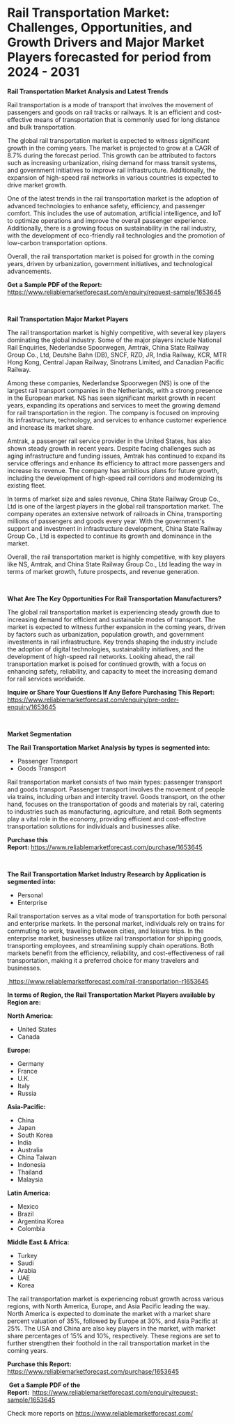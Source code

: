 <p><h1>Rail Transportation Market: Challenges, Opportunities, and Growth Drivers and Major Market Players forecasted for period from 2024 - 2031</h1></p><p><strong>Rail Transportation Market Analysis and Latest Trends</strong></p>
<p><p>Rail transportation is a mode of transport that involves the movement of passengers and goods on rail tracks or railways. It is an efficient and cost-effective means of transportation that is commonly used for long distance and bulk transportation.</p><p>The global rail transportation market is expected to witness significant growth in the coming years. The market is projected to grow at a CAGR of 8.7% during the forecast period. This growth can be attributed to factors such as increasing urbanization, rising demand for mass transit systems, and government initiatives to improve rail infrastructure. Additionally, the expansion of high-speed rail networks in various countries is expected to drive market growth.</p><p>One of the latest trends in the rail transportation market is the adoption of advanced technologies to enhance safety, efficiency, and passenger comfort. This includes the use of automation, artificial intelligence, and IoT to optimize operations and improve the overall passenger experience. Additionally, there is a growing focus on sustainability in the rail industry, with the development of eco-friendly rail technologies and the promotion of low-carbon transportation options.</p><p>Overall, the rail transportation market is poised for growth in the coming years, driven by urbanization, government initiatives, and technological advancements.</p></p>
<p><strong>Get a Sample PDF of the Report:&nbsp;</strong> <a href="https://www.reliablemarketforecast.com/enquiry/request-sample/1653645">https://www.reliablemarketforecast.com/enquiry/request-sample/1653645</a></p>
<p>&nbsp;</p>
<p><strong>Rail Transportation Major Market Players</strong></p>
<p><p>The rail transportation market is highly competitive, with several key players dominating the global industry. Some of the major players include National Rail Enquiries, Nederlandse Spoorwegen, Amtrak, China State Railway Group Co., Ltd, Deutshe Bahn (DB), SNCF, RZD, JR, India Railway, KCR, MTR Hong Kong, Central Japan Railway, Sinotrans Limited, and Canadian Pacific Railway.</p><p>Among these companies, Nederlandse Spoorwegen (NS) is one of the largest rail transport companies in the Netherlands, with a strong presence in the European market. NS has seen significant market growth in recent years, expanding its operations and services to meet the growing demand for rail transportation in the region. The company is focused on improving its infrastructure, technology, and services to enhance customer experience and increase its market share.</p><p>Amtrak, a passenger rail service provider in the United States, has also shown steady growth in recent years. Despite facing challenges such as aging infrastructure and funding issues, Amtrak has continued to expand its service offerings and enhance its efficiency to attract more passengers and increase its revenue. The company has ambitious plans for future growth, including the development of high-speed rail corridors and modernizing its existing fleet.</p><p>In terms of market size and sales revenue, China State Railway Group Co., Ltd is one of the largest players in the global rail transportation market. The company operates an extensive network of railroads in China, transporting millions of passengers and goods every year. With the government's support and investment in infrastructure development, China State Railway Group Co., Ltd is expected to continue its growth and dominance in the market.</p><p>Overall, the rail transportation market is highly competitive, with key players like NS, Amtrak, and China State Railway Group Co., Ltd leading the way in terms of market growth, future prospects, and revenue generation.</p></p>
<p>&nbsp;</p>
<p><strong>What Are The Key Opportunities For Rail Transportation Manufacturers?</strong></p>
<p><p>The global rail transportation market is experiencing steady growth due to increasing demand for efficient and sustainable modes of transport. The market is expected to witness further expansion in the coming years, driven by factors such as urbanization, population growth, and government investments in rail infrastructure. Key trends shaping the industry include the adoption of digital technologies, sustainability initiatives, and the development of high-speed rail networks. Looking ahead, the rail transportation market is poised for continued growth, with a focus on enhancing safety, reliability, and capacity to meet the increasing demand for rail services worldwide.</p></p>
<p><strong>Inquire or Share Your Questions If Any Before Purchasing This Report:</strong> <a href="https://www.reliablemarketforecast.com/enquiry/pre-order-enquiry/1653645">https://www.reliablemarketforecast.com/enquiry/pre-order-enquiry/1653645</a></p>
<p>&nbsp;</p>
<p><strong>Market Segmentation</strong></p>
<p><strong>The Rail Transportation Market Analysis by types is segmented into:</strong></p>
<p><ul><li>Passenger Transport</li><li>Goods Transport</li></ul></p>
<p><p>Rail transportation market consists of two main types: passenger transport and goods transport. Passenger transport involves the movement of people via trains, including urban and intercity travel. Goods transport, on the other hand, focuses on the transportation of goods and materials by rail, catering to industries such as manufacturing, agriculture, and retail. Both segments play a vital role in the economy, providing efficient and cost-effective transportation solutions for individuals and businesses alike.</p></p>
<p><strong>Purchase this Report:&nbsp;</strong><a href="https://www.reliablemarketforecast.com/purchase/1653645">https://www.reliablemarketforecast.com/purchase/1653645</a></p>
<p>&nbsp;</p>
<p><strong>The Rail Transportation Market Industry Research by Application is segmented into:</strong></p>
<p><ul><li>Personal</li><li>Enterprise</li></ul></p>
<p><p>Rail transportation serves as a vital mode of transportation for both personal and enterprise markets. In the personal market, individuals rely on trains for commuting to work, traveling between cities, and leisure trips. In the enterprise market, businesses utilize rail transportation for shipping goods, transporting employees, and streamlining supply chain operations. Both markets benefit from the efficiency, reliability, and cost-effectiveness of rail transportation, making it a preferred choice for many travelers and businesses.</p></p>
<p><a href="https://www.reliablemarketforecast.com/rail-transportation-r1653645">&nbsp;https://www.reliablemarketforecast.com/rail-transportation-r1653645</a></p>
<p><strong>In terms of Region, the Rail Transportation Market Players available by Region are:</strong></p>
<p>
    <p> <strong> North America: </strong>
        <ul>
            <li>United States</li>
            <li>Canada</li>
        </ul>
        </p> 
    <p> <strong> Europe: </strong>
        <ul>
            <li>Germany</li>
            <li>France</li>
            <li>U.K.</li>
            <li>Italy</li>
            <li>Russia</li>
        </ul>
        </p> 
    <p> <strong> Asia-Pacific: </strong>
        <ul>
            <li>China</li>
            <li>Japan</li>
            <li>South Korea</li>
            <li>India</li>
            <li>Australia</li>
            <li>China Taiwan</li>
            <li>Indonesia</li>
            <li>Thailand</li>
            <li>Malaysia</li>
        </ul>
        </p> 
    <p> <strong> Latin America: </strong>
        <ul>
            <li>Mexico</li>
            <li>Brazil</li>
            <li>Argentina Korea</li>
            <li>Colombia</li>
        </ul>
        </p> 
    <p> <strong> Middle East & Africa: </strong>
        <ul>
            <li>Turkey</li>
            <li>Saudi</li>
            <li>Arabia</li>
            <li>UAE</li>
            <li>Korea</li>
        </ul>
    </p>
    </p>
<p><p>The rail transportation market is experiencing robust growth across various regions, with North America, Europe, and Asia Pacific leading the way. North America is expected to dominate the market with a market share percent valuation of 35%, followed by Europe at 30%, and Asia Pacific at 25%. The USA and China are also key players in the market, with market share percentages of 15% and 10%, respectively. These regions are set to further strengthen their foothold in the rail transportation market in the coming years.</p></p>
<p><strong>Purchase this Report: </strong><a href="https://www.reliablemarketforecast.com/purchase/1653645">https://www.reliablemarketforecast.com/purchase/1653645</a></p>
<p>&nbsp;<strong>Get a Sample PDF of the Report:&nbsp;&nbsp;</strong><a href="https://www.reliablemarketforecast.com/enquiry/request-sample/1653645">https://www.reliablemarketforecast.com/enquiry/request-sample/1653645</a></p>
<p><strong></strong></p>
<p>Check more reports on <a href="https://www.reliablemarketforecast.com/">https://www.reliablemarketforecast.com/</a></p>